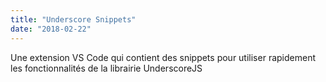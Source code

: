```yaml
---
title: "Underscore Snippets"
date: "2018-02-22"
---
```


Une extension VS Code qui contient des snippets pour utiliser rapidement les fonctionnalités de la librairie UnderscoreJS
